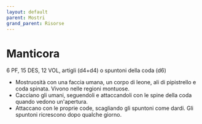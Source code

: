 ```yaml
---
layout: default
parent: Mostri
grand_parent: Risorse
---
```


# Manticora

6 PF, 15 DES, 12 VOL, artigli (d4+d4) o spuntoni della coda (d6)

- Mostruosità con una faccia umana, un corpo di leone, ali di pipistrello e coda spinata. Vivono nelle regioni montuose.
- Cacciano gli umani, seguendoli e attaccandoli con le spine della coda quando vedono un'apertura.
- Attaccano con le proprie code, scagliando gli spuntoni come dardi. Gli spuntoni ricrescono dopo qualche giorno.